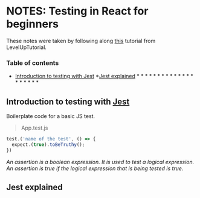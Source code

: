 # NOTES: Testing in React for beginners

These notes were taken by following along [this](https://leveluptutorials.com/tutorials/react-testing-for-beginners/react-testing-for-beginners) tutorial from LevelUpTutorial.



### Table of contents

* [Introduction to testing with Jest](https://github.com/benjaminpeto/NOTES-react-testing#introduction-to-testing-with-jest)
*[Jest explained](https://github.com/benjaminpeto/NOTES-react-testing#jest-explained)
*[](https://github.com/benjaminpeto/NOTES-react-testing#)
*[](https://github.com/benjaminpeto/NOTES-react-testing#)
*[](https://github.com/benjaminpeto/NOTES-react-testing#)
*[](https://github.com/benjaminpeto/NOTES-react-testing#)
*[](https://github.com/benjaminpeto/NOTES-react-testing#)
*[](https://github.com/benjaminpeto/NOTES-react-testing#)
*[](https://github.com/benjaminpeto/NOTES-react-testing#)
*[](https://github.com/benjaminpeto/NOTES-react-testing#)
*[](https://github.com/benjaminpeto/NOTES-react-testing#)
*[](https://github.com/benjaminpeto/NOTES-react-testing#)
*[](https://github.com/benjaminpeto/NOTES-react-testing#)
*[](https://github.com/benjaminpeto/NOTES-react-testing#)
*[](https://github.com/benjaminpeto/NOTES-react-testing#)
*[](https://github.com/benjaminpeto/NOTES-react-testing#)
*[](https://github.com/benjaminpeto/NOTES-react-testing#)
*[](https://github.com/benjaminpeto/NOTES-react-testing#)
*[](https://github.com/benjaminpeto/NOTES-react-testing#)
*[](https://github.com/benjaminpeto/NOTES-react-testing#)
*[](https://github.com/benjaminpeto/NOTES-react-testing#)
*[](https://github.com/benjaminpeto/NOTES-react-testing#)



## Introduction to testing with [Jest](https://https://jestjs.io/)

Boilerplate code for a basic JS test.

> App.test.js
```javascript
test.('name of the test', () => {
  expect.(true).toBeTruthy();
})
```
  
  *An assertion is a boolean expression. It is used to test a logical expression. An assertion is true if the logical expression that is being tested is true.*



  ## Jest explained